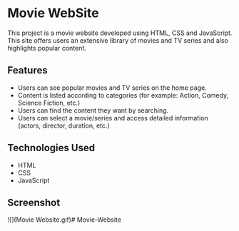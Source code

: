 <h1>Movie WebSite</h1>

This project is a movie website developed using HTML, CSS and JavaScript. This site offers users an extensive library of movies and TV series and also highlights popular content.

<h2> Features </h2>

<ul>
<li>Users can see popular movies and TV series on the home page. </li>
<li>Content is listed according to categories (for example: Action, Comedy, Science Fiction, etc.)</li>
<li>Users can find the content they want by searching. </li>
<li>Users can select a movie/series and access detailed information (actors, director, duration, etc.) </li>

</ul>

<h2> Technologies Used </h2>
<ul>
<li>HTML</li>
<li>CSS</li>
<li>JavaScript</li>
</ul>


<h2>Screenshot</h2>

![](Movie Website.gif)# Movie-Website
